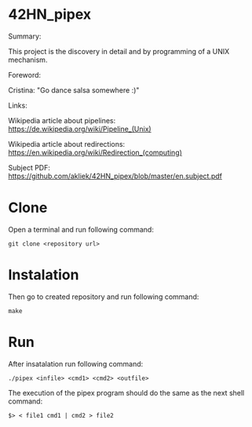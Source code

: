 # 42HN_pipex
Summary:

This project is the discovery in detail and by programming of a UNIX mechanism.

Foreword:

Cristina: "Go dance salsa somewhere :)"

Links:

Wikipedia article about pipelines: https://de.wikipedia.org/wiki/Pipeline_(Unix)

Wikipedia article about redirections: https://en.wikipedia.org/wiki/Redirection_(computing)

Subject PDF: https://github.com/akliek/42HN_pipex/blob/master/en.subject.pdf

# Clone
Open a terminal and run following command:
```
git clone <repository url>
```
# Instalation
Then go to created repository and run following command:
```
make
```
# Run
After insatalation run following command:
```
./pipex <infile> <cmd1> <cmd2> <outfile>
```
The execution of the pipex program should do the same as the next shell command:
```
$> < file1 cmd1 | cmd2 > file2
```
